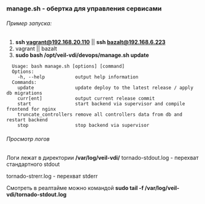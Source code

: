 ### manage.sh - обертка для управления сервисами

###### Пример запуска:
 1. **ssh vagrant@192.168.20.110** || **ssh bazalt@192.168.6.223**
 2. vagrant || bazalt
 3. **sudo bash /opt/veil-vdi/devops/manage.sh update**
```
  Usage: bash manage.sh [options] [command]
  Options:
    -h, --help           output help information
  Commands:
    update               update deploy to the latest release / apply db migrations
    curr[ent]            output current release commit
    start                start backend via supervisor and compile frontend for nginx
    truncate_controllers remove all controllers data from db and restart backend
    stop                 stop backend via supervisor
```

###### Просмотр логов
Логи лежат в директории **/var/log/veil-vdi/**
tornado-stdout.log - перехват стандартного stdout

tornado-strerr.log - перехват stderr

Смотреть в реалтайме можно командой **sudo tail -f /var/log/veil-vdi/tornado-stdout.log** 